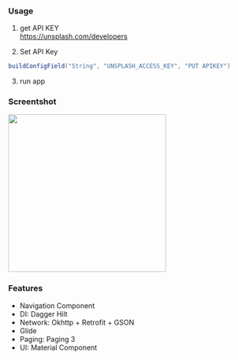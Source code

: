 ### Usage

1. get API KEY<br>
https://unsplash.com/developers

2. Set API Key
```groovy
buildConfigField("String", "UNSPLASH_ACCESS_KEY", "PUT APIKEY")
```
3. run app

### Screentshot

<img src="capture.gif" width=320 />

### Features

- Navigation Component
- DI: Dagger Hilt
- Network: Okhttp + Retrofit + GSON
- Glide
- Paging: Paging 3
- UI: Material Component
